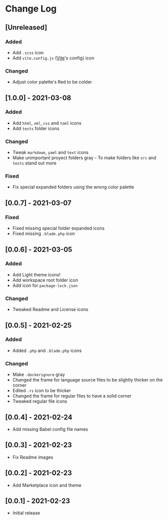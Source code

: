 # Change Log

## [Unreleased]

### Added

- Add `.scss` icon
- Add `vite.config.js` ([Vite](https://vitejs.dev/)'s config) icon

### Changed

- Adjust color palette's Red to be colder

## [1.0.0] - 2021-03-08

### Added

- Add `html`, `xml`, `css` and `toml` icons
- Add `tests` folder icons

### Changed

- Tweak `markdown`, `yaml` and `text` icons
- Make unimportant proyect folders gray - To make folders like `src` and `tests` stand out more

### Fixed

- Fix special expanded folders using the wrong color palette

## [0.0.7] - 2021-03-07

### Fixed

- Fixed missing special folder expanded icons
- Fixed missing `.blade.php` icon

## [0.0.6] - 2021-03-05

### Added

- Add Light theme icons!
- Add workspace root folder icon
- Add icon for `package-lock.json`

### Changed

- Tweaked Readme and License icons

## [0.0.5] - 2021-02-25

### Added

- Added `.php` and `.blade.php` icons

### Changed

- Make `.dockerignore` gray
- Changed the frame for language source files to be slightly thicker on the corner
- Edited `.rs` icon to be thicker
- Changed the frame for regular files to have a solid corner
- Tweaked regular file icons

## [0.0.4] - 2021-02-24

- Add missing Babel config file names

## [0.0.3] - 2021-02-23

- Fix Readme images

## [0.0.2] - 2021-02-23

- Add Marketplace icon and theme

## [0.0.1] - 2021-02-23

- Initial release
